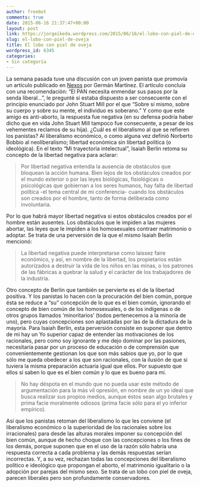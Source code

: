 ```yaml
---
author: freebot
comments: true
date: 2015-06-16 21:37:47+00:00
layout: post
link: https://jorgeikeda.wordpress.com/2015/06/16/el-lobo-con-piel-de-oveja/
slug: el-lobo-con-piel-de-oveja
title: El lobo con piel de oveja
wordpress_id: 6345
categories:
- Sin categoría
---
```


La semana pasada tuve una discusión con un joven panista que promovía un artículo publicado en [Nexos](http://www.nexos.com.mx/?p=25125) por Germán Martínez. El artículo concluía con una recomendación: “El PAN necesita enmendar sus pasos por la senda liberal…”, le pregunté si estaba dispuesto a ser consecuente con el principio enunciado por John Stuart Mill por el que “Sobre sí mismo, sobre su cuerpo y sobre su mente, el individuo es soberano.” Y como que este amigo es anti-aborto, la respuesta fue negativa (en su defensa podría haber dicho que en vida John Stuart Mill tampoco fue consecuente, a pesar de los vehementes reclamos de su hija).
¿Cuál es el liberalismo al que se refieren los panistas? Al liberalismo económico, o como alguna vez definió Norberto Bobbio al neoliberalismo; libertad económica sin libertad política (o ideológica).
En el texto “Mi trayectoria intelectual”, Isaiah Berlin retoma su concepto de la libertad negativa para aclarar:


<blockquote>Por libertad negativa entendía la ausencia de obstáculos que bloquean la acción humana. Bien lejos de los obstáculos creados por el mundo exterior o por las leyes biológicas, fisiológicas o psicológicas que gobiernan a los seres humanos, hay falta de libertad política -el tema central de mi conferencia- cuando los obstáculos son creados por el hombre, tanto de forma deliberada como involuntaria.</blockquote>


Por lo que habrá mayor libertad negativa si estos obstáculos creados por el hombre están ausentes. Los obstáculos que le impiden a las mujeres abortar, las leyes que le impiden a los homosexuales contraer matrimonio o adoptar.
Se trata de una perversión de la que el mismo Isaiah Berlin mencionó:


<blockquote>La libertad negativa puede interpretarse como laissez faire económico, y así, en nombre de la libertad, los propietarios están autorizados a destruir la vida de los niños en las minas, o los patrones de las fábricas a quebrar la salud y el carácter de los trabajadores de la industria.</blockquote>


Otro concepto de Berlin que también se pervierte es el de la libertad positiva. Y los panistas lo hacen con la procuración del bien común, porque ésta se reduce a “su” concepción de lo que es el bien común, ignorando el concepto de bien común de los homosexuales, o de los indígenas o de otros grupos llamados ‘minoritarios’ (todos pertenecemos a la minoría de uno), pero cuyas concepciones son aplastadas por las de la dictadura de la mayoría.
Para Isaiah Berlin, esta perversión consiste en suponer que dentro de mi hay un Yo superior capaz de entender las motivaciones de los racionales, pero como soy ignorante y me dejo dominar por las pasiones, necesitaría pasar por un proceso de educación o de comprensión que convenientemente gestionan los que son más sabios que yo, por lo que sólo me queda obedecer a los que son racionales, con la ilusión de que si tuviera la misma preparación actuaría igual que ellos. Por supuesto que ellos sí saben lo que es el bien común y lo que es bueno para mí.


<blockquote>No hay déspota en el mundo que no pueda usar este método de argumentación para la más vil opresión, en nombre de un yo ideal que busca realizar sus propios medios, aunque éstos sean algo brutales y prima facie moralmente odiosos (prima facie sólo para el yo inferior empírico).</blockquote>


Así que los panistas retoman del liberalismo lo que les conviene (el liberalismo económico o la superioridad de los racionales sobre los irracionales) para desde las alturas morales imponer su concepción del bien común, aunque de hecho choque con las concepciones o los fines de los demás, porque suponen que en el uso de la razón sólo habría una respuesta correcta a cada problema y las demás respuestas serían incorrectas. Y, a su vez, rechazan todas las concepciones del liberalismo político e ideológico que propongan el aborto, el matrimonio igualitario o la adopción por parejas del mismo sexo. Se trata de un lobo con piel de oveja, parecen liberales pero son profundamente conservadores.

